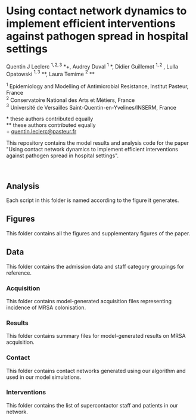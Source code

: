 # Using contact network dynamics to implement efficient interventions against pathogen spread in hospital settings
Quentin J Leclerc $^{1,2,3}$ *+, Audrey Duval $^{1}$ *,  Didier Guillemot $^{1,2}$ , Lulla Opatowski $^{1,3}$ **, Laura Temime $^{2}$ **

$^{1}$ Epidemiology and Modelling of Antimicrobial Resistance, Institut Pasteur, France  
$^{2}$ Conservatoire National des Arts et Métiers, France  
$^{3}$ Université de Versailles Saint-Quentin-en-Yvelines/INSERM, France  

\* these authors contributed equally  
** these authors contributed equally  
\+ quentin.leclerc@pasteur.fr  

This repository contains the model results and analysis code for the paper "Using contact network dynamics to implement efficient interventions against pathogen spread in hospital settings".

<br/>

## Analysis
Each script in this folder is named according to the figure it generates. 

## Figures
This folder contains all the figures and supplementary figures of the paper.

## Data
This folder contains the admission data and staff category groupings for reference.

### Acquisition
This folder contains model-generated acquisition files representing incidence of MRSA colonisation.

### Results
This folder contains summary files for model-generated results on MRSA acquisition.

### Contact
This folder contains contact networks generated using our algorithm and used in our model simulations. 

### Interventions
This folder contains the list of supercontactor staff and patients in our network.

